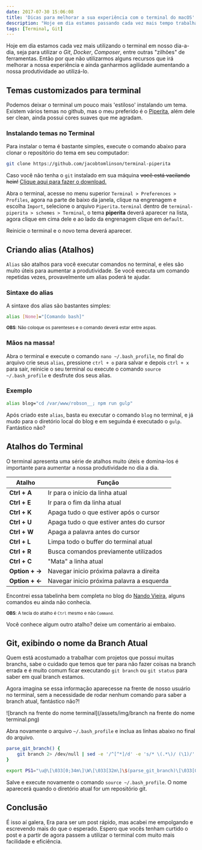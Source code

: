 ```yaml
---
date: 2017-07-30 15:06:08
title: 'Dicas para melhorar a sua experiência com o terminal do macOS'
description: "Hoje em dia estamos passando cada vez mais tempo trabalhando no terminal, seja para utilizar o Git, Gulp, Composer, entre outras 'zilhões' de ferramentas. Então nada melhor que utilizarmos alguns recursos para melhorar a nossa experiência e ganharmos agilidade para aumentar a nossa produtividade ao utilizá-lo."
tags: [Terminal, Git]
---
```


Hoje em dia estamos cada vez mais utilizando o terminal em nosso dia-a-dia, seja para utilizar o _Git_, _Docker_, _Composer_,
entre outras "zilhões" de ferramentas. Então por que não utilizarmos alguns recursos que irá melhorar a nossa experiência
e ainda ganharmos agilidade aumentando a nossa produtividade ao utilizá-lo.

## Temas customizados para terminal

Podemos deixar o terminal um pouco mais 'estiloso' instalando um tema. Existem vários temas no github, mas o meu preferido
é o [Piperita](https://github.com/jacobtomlinson/terminal-piperita), além dele ser clean, ainda possui cores suaves que me agradam.

### Instalando temas no Terminal

Para instalar o tema é bastante simples, execute o comando abaixo para clonar o repositório do tema em seu computador:

```bash
git clone https://github.com/jacobtomlinson/terminal-piperita
```

Caso você não tenha o `git` instalado em sua máquina <strike>você está vacilando hein!</strike> [Clique aqui para fazer o download.](https://github.com/jacobtomlinson/terminal-piperita/archive/master.zip)

Abra o terminal, acesse no menu superior `Terminal > Preferences > Profiles`, agora na parte de baixo da janela, clique na
engrenagem e escolha `Import`, selecione o arquivo `Piperita.terminal` dentro de `terminal-piperita > schemes > Terminal`,
o tema **piperita** deverá aparecer na lista, agora clique em cima dele e ao lado da engrenagem clique em `default`.

Reinicie o terminal e o novo tema deverá aparecer.

## Criando alias (Atalhos)

`Alias` são atalhos para você executar comandos no terminal, e eles são muito úteis para aumentar a produtividade. Se você
executa um comando repetidas vezes, provavelmente um alias poderá te ajudar.

### Sintaxe do alias

A sintaxe dos alias são bastantes simples:

```bash
alias [Nome]="[Comando bash]"
```

<small>**OBS**: Não coloque os parenteses e o comando deverá estar entre aspas. </small>

### Mãos na massa!

Abra o terminal e execute o comando `nano ~/.bash_profile`, no final do arquivo crie seus `alias`, pressione `ctrl + o` para salvar
e depois `ctrl + x` para sair, reinicie o seu terminal ou execute o comando `source ~/.bash_profile` e desfrute dos seus alias.

### Exemplo

```bash
alias blog="cd /var/www/robson__; npm run gulp"
```

Após criado este `alias`, basta eu executar o comando `blog` no terminal, e já mudo para o diretório local do blog e
em seguinda é executado o `gulp`. Fantástico não?

<!-- ![Criando Alias](/assets/img/criando_alias.gif) -->

## Atalhos do Terminal

O terminal apresenta uma série de atalhos muito úteis e domina-los é importante para aumentar a nossa produtividade no dia a dia.

| Atalho         | Função                                    |
| -------------- | ----------------------------------------- |
| **Ctrl + A**   | Ir para o início da linha atual           |
| **Ctrl + E**   | Ir para o fim da linha atual              |
| **Ctrl + K**   | Apaga tudo o que estiver após o cursor    |
| **Ctrl + U**   | Apaga tudo o que estiver antes do cursor  |
| **Ctrl + W**   | Apaga a palavra antes do cursor           |
| **Ctrl + L**   | Limpa todo o buffer do terminal atual     |
| **Ctrl + R**   | Busca comandos previamente utilizados     |
| **Ctrl + C**   | "Mata" a linha atual                      |
| **Option + →** | Navegar inicio próxima palavra a direita  |
| **Option + ←** | Navegar inicio próxima palavra a esquerda |

Encontrei essa tabelinha bem completa no blog do [Nando Vieira](https://nandovieira.com.br/atalhos-no-terminal-e-outros-programas-do-mac-os-x),
alguns comandos eu ainda não conhecia.

<small>**OBS**: A tecla do atalho é `Ctrl` mesmo e não `Command`. </small>

Você conhece algum outro atalho? deixe um comentário ai embaixo.

## Git, exibindo o nome da Branch Atual

Quem está acostumado a trabalhar com projetos que possui muitas branchs, sabe o cuidado que temos que ter para não fazer
coisas na branch errada e é muito comum ficar executando `git branch` ou `git status` para saber em qual branch estamos.

Agora imagina se essa informação aparecesse na frente de nosso usuário no terminal, sem a necessidade de rodar nenhum comando
para saber a branch atual, fantástico não?!

![branch na frente do nome terminal](/assets/img/branch na frente do nome terminal.png)

Abra novamente o arquivo `~/.bash_profile` e inclua as linhas abaixo no final do arquivo.

```bash
parse_git_branch() {
    git branch 2> /dev/null | sed -e '/^[^*]/d' -e 's/* \(.*\)/ (\1)/'
}

export PS1="\u@\[\033[0;34m\]\W\[\033[32m\]\$(parse_git_branch)\[\033[0m\] $ "
```

Salve e execute novamente o comando `source ~/.bash_profile`. O nome aparecerá quando o diretório atual for um repositório git.

## Conclusão

É isso aí galera, Era para ser um post rápido, mas acabei me empolgando e escrevendo mais do que o esperado.
Espero que vocês tenham curtido o post e a partir de agora passem a utilizar o terminal com muito mais facilidade e eficiência.
